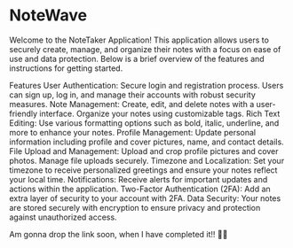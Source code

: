 # NoteWave

Welcome to the NoteTaker Application! This application allows users to securely create, manage, and organize their notes with a focus on ease of use and data protection. Below is a brief overview of the features and instructions for getting started.

Features User Authentication: Secure login and registration process. Users can sign up, log in, and manage their accounts with robust security measures. Note Management: Create, edit, and delete notes with a user-friendly interface. Organize your notes using customizable tags. Rich Text Editing: Use various formatting options such as bold, italic, underline, and more to enhance your notes. Profile Management: Update personal information including profile and cover pictures, name, and contact details. File Upload and Management: Upload and crop profile pictures and cover photos. Manage file uploads securely. Timezone and Localization: Set your timezone to receive personalized greetings and ensure your notes reflect your local time. Notifications: Receive alerts for important updates and actions within the application. Two-Factor Authentication (2FA): Add an extra layer of security to your account with 2FA. Data Security: Your notes are stored securely with encryption to ensure privacy and protection against unauthorized access.

Am gonna drop the link soon, when I have completed it!! 💯💯
